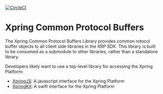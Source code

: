 [![CircleCI](https://img.shields.io/circleci/build/github/xpring-eng/xpring-common-protos/master?style=flat-square&token=0c0a6cd726bae3421cc9bbc52aa603946689b17e)](https://circleci.com/gh/xpring-eng/terram-protos/tree/master)

# Xpring Common Protocol Buffers

The Xpring Common Protocol Buffers Library provides common rotocol buffer objects to all client side libraries in the XRP SDK. This library is built to be consumed as a submodule to other libraries, rather than a standalone library. 

Developers likely want to use a top-level library for accessing the Xpring Platform:
- [XpringJS](http://github.com/xpring-eng/xpring-js): A javascript interface for the Xpring Platform
- [XpringKit](http://github.com/xpring-eng/xpringkit): A swift interface for the Xpring Platform
